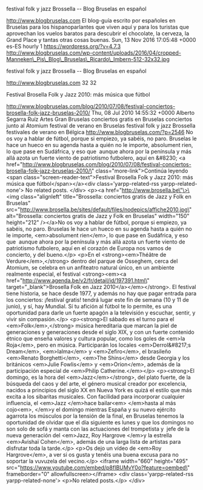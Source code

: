 festival folk y jazz Brossella -- Blog Bruselas en español

http://www.blogbruselas.com El blog-guía escrito por españoles en
Bruselas para los hispanoparlantes que viven aquí y para los turistas
que aprovechan los vuelos baratos para descubrir el chocolate, la
cerveza, la Grand Place y tantas otras cosas buenas. Sun, 13 Nov 2016
17:05:48 +0000 es-ES hourly 1 https://wordpress.org/?v=4.7.3
http://www.blogbruselas.com/wp-content/uploads/2016/04/cropped-Manneken\_Pis\_Blog\_Bruselas\_Ricardo\_Imbern-512-32x32.jpg

festival folk y jazz Brossella -- Blog Bruselas en español

http://www.blogbruselas.com 32 32

Festival Brosella Folk y Jazz 2010: más música que fútbol

http://www.blogbruselas.com/blog/2010/07/08/festival-conciertos-brosella-folk-jazz-bruselas-2010/
Thu, 08 Jul 2010 14:55:32 +0000 Alberto Segarra Ruíz Artes Gran Bruselas
conciertos gratis en Bruselas conciertos junto al Atomium festival de
verano en Bruselas festival folk y jazz Brossella festivales de verano
en Bélgica http://www.blogbruselas.com/?p=2546 No os voy a hablar de
fútbol, porque si empiezo, ya sabéis, no paro. Bruselas le hace un hueco
en su agenda hasta a quién no le importe, absolument rien, lo que pase
en Sudáfrica, y eso que  aunque ahora por la península y más allá azota
un fuerte viento de patriotismo futbolero, aquí en &\#8230; \<a
href=\"http://www.blogbruselas.com/blog/2010/07/08/festival-conciertos-brosella-folk-jazz-bruselas-2010/\"
class=\"more-link\"\>Continúa leyendo \<span
class=\"screen-reader-text\"\>Festival Brosella Folk y Jazz 2010: más
música que fútbol\</span\>\</a\>\<div class=\'yarpp-related-rss
yarpp-related-none\'\> No related posts. \</div\> \<p\>\<a
href=\"http://www.brosella.be\"\>\<img class=\"alignleft\"
title=\"Brossella: conciertos gratis de Jazz y Folk en Bruselas\"
src=\"http://www.brosella.be/sites/default/files/nodepics/affiche2010.jpg\"
alt=\"Brossella: conciertos gratis de Jazz y Folk en Bruselas\"
width=\"150\" height=\"212\" /\>\</a\>No os voy a hablar de fútbol,
porque si empiezo, ya sabéis, no paro. Bruselas le hace un hueco en su
agenda hasta a quién no le importe, \<em\>absolument rien\</em\>, lo que
pase en Sudáfrica, y eso que  aunque ahora por la península y más allá
azota un fuerte viento de patriotismo futbolero, aquí en el corazón de
Europa nos vamos de concierto, y del bueno.\</p\> \<p\>En el
\<strong\>\<em\>Théâtre de Verdure\</em\>,\</strong\> dentro del parque
de Osseghem, cerca del Atomium, se celebra en un anfiteatro natural
único, en un ambiente realmente especial, el festival
\<strong\>\<em\>\<a
href=\"http://www.agenda.be/v2/fr/detail/id/197391.html\"
target=\"\_blank\"\>Brosella Folk en Jazz 2010\</a\>\</em\>\</strong\>.
El festival tiene historia, se hace desde 1977, y además no hay que
pagar entrada para los conciertos: ¡festival gratis! tendrá lugar este
fin de semana (10 y 11 de junio), y sí, hay Mundial. Sí tu afición al
fútbol te lo permite, es una oportunidad para darle un fuerte apagón a
la televisión y escuchar, sentir, y vivir sin compasión.\</p\>
\<p\>\<strong\>El sábado es el turno para el
\<em\>Folk\</em\>,\</strong\> música hereditaria que marcan la piel de
generaciones y generaciones desde el siglo XIX, y con un fuerte
contenido étnico que enseña valores y cultura popular, como los goles de
\<em\>la Roja\</em\>, pero en música. Participarán los locales
\<em\>Derrol&\#8217;s Dream\</em\>, \<em\>Ialma\</em\> y
\<em\>Zefiro\</em\>, el brasileño \<em\>Renato Borghetti\</em\>,
\<em\>The Shins\</em\> desde Georgia y los británicos \<em\>Julie
Fowlis\</em\> y \<em\>Orion\</em\>, además de la participación especial
de \<em\>Philip Catherine.\</em\>\</p\> \<p\>\<strong\>El domingo, es la
hora del \<em\>Jazz\</em\>\</strong\>, del plato fuerte, de la búsqueda
del caos y del arte, el género musical creador por excelencia, nacidos a
principios del siglo XX en Nueva York es quizá el estilo que más excita
a los sibaritas musicales. Con facilidad para incorporar cualquier
influencia, el \<em\>Jazz \</em\>hace bailar\<em\> \</em\>hasta al más
cojo\<em\>, \</em\>y el domingo mientras España y su nuevo ejército
agarrota los músculos por la tensión de la final, en Bruselas tenemos la
oportunidad de olvidar que el día siguiente es lunes y que los domingos
no son solo de sofá y manta con las actuaciones del trompetista y  jefe
de la nueva generación del \<em\>Jazz, Roy Hargrove \</em\>y la estrella
\<em\>Avishaï Cohen\</em\>, además de una larga lista de artistas para
disfrutar toda la tarde.\</p\> \<p\>Os dejo un vídeo de \<em\>Roy
Hargrove\</em\>, a ver si os gusta y tenéis una buena excusa para no
soportar la vuvuzela del vecino.\</p\> \<iframe width=\"660\"
height=\"495\"
src=\"https://www.youtube.com/embed/p8fIBUMvY0o?feature=oembed\"
frameborder=\"0\" allowfullscreen\>\</iframe\> \<div
class=\'yarpp-related-rss yarpp-related-none\'\> \<p\>No related
posts.\</p\> \</div\>
